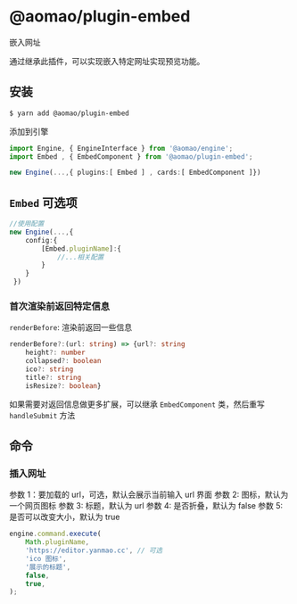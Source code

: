 # @aomao/plugin-embed

嵌入网址

通过继承此插件，可以实现嵌入特定网址实现预览功能。

## 安装

```bash
$ yarn add @aomao/plugin-embed
```

添加到引擎

```ts
import Engine, { EngineInterface } from '@aomao/engine';
import Embed , { EmbedComponent } from '@aomao/plugin-embed';

new Engine(...,{ plugins:[ Embed ] , cards:[ EmbedComponent ]})
```

## `Embed` 可选项

```ts
//使用配置
new Engine(...,{
    config:{
        [Embed.pluginName]:{
            //...相关配置
        }
    }
 })
```

### 首次渲染前返回特定信息

`renderBefore`: 渲染前返回一些信息

```ts
renderBefore?:(url: string) => {url?: string
    height?: number
    collapsed?: boolean
    ico?: string
    title?: string
    isResize?: boolean}
```

如果需要对返回信息做更多扩展，可以继承 `EmbedComponent` 类，然后重写 `handleSubmit` 方法

## 命令

### 插入网址

参数 1：要加载的 url，可选，默认会展示当前输入 url 界面
参数 2: 图标，默认为一个网页图标
参数 3: 标题，默认为 url
参数 4: 是否折叠，默认为 false
参数 5: 是否可以改变大小，默认为 true

```ts
engine.command.execute(
	Math.pluginName,
	'https://editor.yanmao.cc', // 可选
	'ico 图标',
	'展示的标题',
	false,
	true,
);
```
